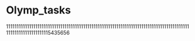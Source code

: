 # Olymp_tasks 
1111111111111111111111111111111111111111111111111111111111111111111111111111111111111111111111111111111111115435656  
